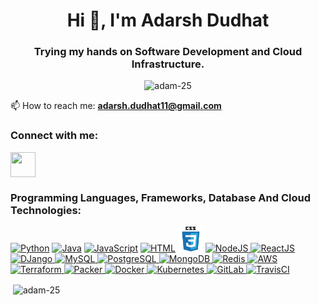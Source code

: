 <h1 align="center">Hi 👋, I'm Adarsh Dudhat</h1>
<h3 align="center">Trying my hands on Software Development and Cloud Infrastructure.</h3>

<p align="center"> <img src="https://komarev.com/ghpvc/?username=adam-25&label=Profile%20views&color=0e75b6&style=flat" alt="adam-25" /> </p>

📫 How to reach me: **adarsh.dudhat11@gmail.com**

<h3 align="left">Connect with me:</h3>
<p align="left">
<a href="https://www.linkedin.com/in/adarsh-dudhat/" target="blank"><img align="center" src="https://www.edigitalagency.com.au/wp-content/uploads/Linkedin-logo-icon-png.png" alt="" height="40" width="40" /></a>
</p>

<h3 align="left">Programming Languages, Frameworks, Database And Cloud Technologies:</h3>
<p align="left"> 
  <a href="https://www.w3schools.com/python/" target="_blank"> <img src="https://cdn3.iconfinder.com/data/icons/logos-and-brands-adobe/512/267_Python-512.png" alt="Python" width="50" height="40"/></a>
  <a href="https://www.w3schools.com/java/" target="_blank"> <img src="https://cdn.iconscout.com/icon/free/png-256/java-60-1174953.png" alt="Java" width="40" height="40"/></a>
  <a href="https://www.w3schools.com/js/" target="_blank"> <img src="https://cdn.iconscout.com/icon/free/png-256/javascript-2038874-1720087.png" alt="JavaScript" width="50" height="40"/></a>
  <a href="https://www.w3schools.com/HTML/" target="_blank"> <img src="https://cdn-icons-png.flaticon.com/512/888/888859.png" alt="HTML" width="40" height="40"/></a>
  <a href="https://www.w3schools.com/css/" target="_blank"> <img src="https://raw.githubusercontent.com/github/explore/6c6508f34230f0ac0d49e847a326429eefbfc030/topics/css/css.png" alt="CSS" width="40" height="40"/></a>
  <a href="https://nodejs.org/en/" target="_blank"> <img src="https://icon-library.com/images/node-js-icon/node-js-icon-8.jpg" alt="NodeJS" width="40" height="40"> </a>
  <a href="https://reactjs.org/" target="_blank"> <img src="https://upload.wikimedia.org/wikipedia/commons/thumb/a/a7/React-icon.svg/1200px-React-icon.svg.png" alt="ReactJS" width="40" height="40"> </a>
  <a href="https://www.djangoproject.com/" target="_blank"> <img src="https://icon-library.com/images/django-icon/django-icon-0.jpg" alt="DJango" width="40" height="40"> </a>
  <a href="https://www.mysql.com/" target="_blank"> <img src="https://d1.awsstatic.com/asset-repository/products/amazon-rds/1024px-MySQL.ff87215b43fd7292af172e2a5d9b844217262571.png" alt="MySQL" width="60" height="40"> </a>
  <a href="https://www.postgresql.org/" target="_blank"> <img src="https://upload.wikimedia.org/wikipedia/commons/thumb/2/29/Postgresql_elephant.svg/640px-Postgresql_elephant.svg.png" alt="PostgreSQL" width="40" height="40"> </a>
  <a href="https://www.mongodb.com/" target="_blank"> <img src="https://mpng.subpng.com/20190111/thz/kisspng-mongodb-logo-database-nosql-postgresql-how-to-create-an-outstanding-tech-stack-clickup-bl-5c391bdf9cff48.4731136215472465596431.jpg" alt="MongoDB" width="40" height="40"> </a>
  <a href="https://redis.io/" target="_blank"> <img src="https://plugins.jetbrains.com/files/12820/149292/icon/pluginIcon.svg" alt="Redis" width="50" height="40"> </a>
  <a href="https://aws.amazon.com/" target="_blank"> <img src="https://voicefoundry.com/wp-content/uploads/2018/09/feature-aws.jpg" alt="AWS" width="50" height="40"> </a>
  <a href="https://www.terraform.io/" target="_blank"> <img src="https://coralogix.com/wp-content/uploads/2021/03/terraform@2x.png" alt="Terraform" width="50" height="40"> </a>
  <a href="https://www.packer.io/" target="_blank"> <img src="https://miro.medium.com/max/678/1*HF8zcJ-ynq5ldGlIFU4taw.png" alt="Packer" width="55" height="42"> </a>
  <a href="https://www.docker.com/" target="_blank"> <img src="https://developers.redhat.com/sites/default/files/styles/article_feature/public/blog/2014/05/homepage-docker-logo.png?itok=zx0e-vcP" alt="Docker" width="50" height="40"> </a>
  <a href="https://kubernetes.io/" target="_blank"> <img src="https://juststickers.in/wp-content/uploads/2018/11/kubernetes-wordmark.png" alt="Kubernetes" width="45" height="40"> </a>
    <a href="https://about.gitlab.com/" target="_blank"> <img src="https://gitlab.com/uploads/-/system/group/avatar/6543/logo-extra-whitespace.png" alt="GitLab" width="50" height="40"> </a>
  <a href="https://www.travis-ci.com/" target="_blank"> <img src="https://www.benmather.info/post/2019-06-06-travis-ci/featured.png" alt="TravisCI" width="52" height="45"> </a>
</p>

<p>&nbsp;<img align="center" src="https://github-readme-stats.vercel.app/api?username=adam-25&show_icons=true&locale=en" alt="adam-25" /></p>
